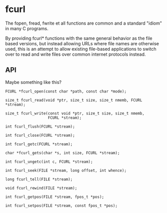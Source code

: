 # fcurl

The fopen, fread, fwrite et all functions are common and a standard "idiom" in
many C programs.

By providing fcurl* functions with the same general behavior as the file based
versions, but instead allowing URLs where file names are otherwise used, this
is an attempt to allow existing file-based applications to switch over to read
and write files over common internet protocols instead.

## API

Maybe something like this?

    FCURL *fcurl_open(const char *path, const char *mode);

    size_t fcurl_read(void *ptr, size_t size, size_t nmemb, FCURL *stream);

    size_t fcurl_write(const void *ptr, size_t size, size_t nmemb,
                       FCURL *stream);

    int fcurl_flush(FCURL *stream);

    int fcurl_close(FCURL *stream);

    int fcurl_getc(FCURL *stream);

    char *fcurl_gets(char *s, int size, FCURL *stream);

    int fcurl_ungetc(int c, FCURL *stream);

    int fcurl_seek(FILE *stream, long offset, int whence);

    long fcurl_tell(FILE *stream);

    void fcurl_rewind(FILE *stream);

    int fcurl_getpos(FILE *stream, fpos_t *pos);

    int fcurl_setpos(FILE *stream, const fpos_t *pos);
